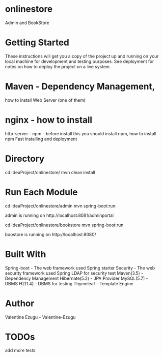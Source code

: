 # onlinestore
Admin and BookStore

# Getting Started

These instructions will get you a copy of the project up and running on your local machine for development and testing purposes. See deployment for notes on how to deploy the project on a live system.
 

# Maven - Dependency Management, 
how to install
Web Server (one of them) 

# nginx - how to install
http-server - npm - before install this you should install npm, how to install npm
Fast installing and deployment
 
# Directory 
cd IdeaProject/onlinestore/
mvn clean install

 # Run Each Module
cd IdeaProject/onlinestore/admin
mvn spring-boot:run


admin is running on http://localhost:8081/adminportal

cd IdeaProject/onlinestore/bookstore
mvn spring-boot:run

boostore is running on http://localhost:8080/
 
# Built With
Spring-boot - The web framework used
Spring starter Security  - The web security framework used
Spring LDAP for security test
Maven(3.5) - Dependency Management
Hibernate(5.2) - JPA Provider
MySQL(5.7) - DBMS
H2(1.4) - DBMS for testing
Thymeleaf - Template Engine

# Author
Valentine Ezugu - Valentine-Ezugu

# TODOs
add more tests

